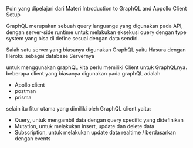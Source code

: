 Poin yang dipelajari dari Materi Introduction to GraphQL and Appollo Client Setup

GraphQL merupakan sebuah query languange yang digunakan pada API, dengan server-side runtime untuk melakukan eksekusi query dengan type system yang bisa di define sesuai dengan data sendiri.

Salah satu server yang biasanya digunakan GraphQL yaitu Hasura dengan Heroku sebagai database Servernya

untuk menggunakan graphQL kita perlu memiliki Client untuk GraphQLnya. beberapa client yang biasanya digunakan pada graphQL adalah 
- Apollo client
- postman
- prisma

selain itu fitur utama yang dimiliki oleh GraphQL client yaitu:

- Query, untuk mengambil data dengan query specific yang didefinikan
- Mutation, untuk melakukan insert, update dan delete data
- Subscription, untuk melakukan update data realtime / berdasarkan dengan events